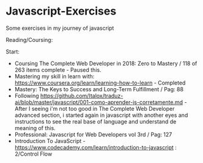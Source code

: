 # Javascript-Exercises
Some exercises in my journey of javascript

Reading/Coursing:

Start:

- Coursing The Complete Web Developer in 2018: Zero to Mastery / 118 of 263 items complete - Paused this.
- Mastering my skill in learn with: https://www.coursera.org/learn/learning-how-to-learn - Completed
- Mastery: The Keys to Success and Long-Term Fulfillment / Pag: 88
- Following https://github.com/Italox/traduz-ai/blob/master/javascript/001-como-aprender-js-corretamente.md - After I seeing i'm not too good in The Complete Web Developer advanced section, i started again in javascript with another eyes and instructions to see the real base of language and understand de meaning of this.
- Professional: Javascript for Web Developers vol 3rd / Pag: 127
- Introduction To JavaScript - https://www.codecademy.com/learn/introduction-to-javascript : 2/Control Flow
